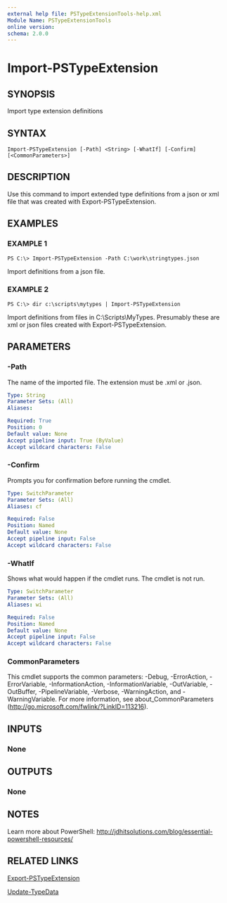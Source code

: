 ```yaml
---
external help file: PSTypeExtensionTools-help.xml
Module Name: PSTypeExtensionTools
online version: 
schema: 2.0.0
---
```


# Import-PSTypeExtension

## SYNOPSIS
Import type extension definitions

## SYNTAX

```
Import-PSTypeExtension [-Path] <String> [-WhatIf] [-Confirm] [<CommonParameters>]
```

## DESCRIPTION
Use this command to import extended type definitions from a json or xml file that was created with Export-PSTypeExtension.

## EXAMPLES

### EXAMPLE 1
```
PS C:\> Import-PSTypeExtension -Path C:\work\stringtypes.json
```

Import definitions from a json file.

### EXAMPLE 2
```
PS C:\> dir c:\scripts\mytypes | Import-PSTypeExtension
```

Import definitions from files in C:\Scripts\MyTypes. Presumably these are xml or json files created with Export-PSTypeExtension.

## PARAMETERS

### -Path
The name of the imported file. The extension must be .xml or .json.

```yaml
Type: String
Parameter Sets: (All)
Aliases: 

Required: True
Position: 0
Default value: None
Accept pipeline input: True (ByValue)
Accept wildcard characters: False
```

### -Confirm
Prompts you for confirmation before running the cmdlet.

```yaml
Type: SwitchParameter
Parameter Sets: (All)
Aliases: cf

Required: False
Position: Named
Default value: None
Accept pipeline input: False
Accept wildcard characters: False
```

### -WhatIf
Shows what would happen if the cmdlet runs. The cmdlet is not run.

```yaml
Type: SwitchParameter
Parameter Sets: (All)
Aliases: wi

Required: False
Position: Named
Default value: None
Accept pipeline input: False
Accept wildcard characters: False
```

### CommonParameters
This cmdlet supports the common parameters: -Debug, -ErrorAction, -ErrorVariable, -InformationAction, -InformationVariable, -OutVariable, -OutBuffer, -PipelineVariable, -Verbose, -WarningAction, and -WarningVariable. For more information, see about_CommonParameters (http://go.microsoft.com/fwlink/?LinkID=113216).

## INPUTS

### None

## OUTPUTS

### None

## NOTES
Learn more about PowerShell: http://jdhitsolutions.com/blog/essential-powershell-resources/

## RELATED LINKS

[Export-PSTypeExtension]()

[Update-TypeData]()
